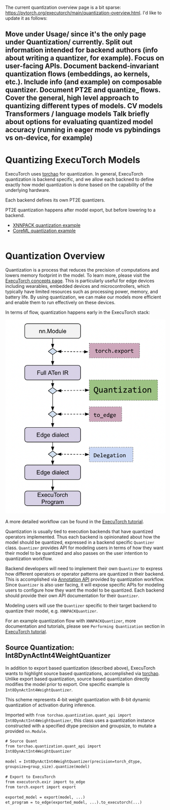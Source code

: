 The current quantization overview page is a bit sparse: https://pytorch.org/executorch/main/quantization-overview.html. I'd like to update it as follows:

Move under Usage/ since it's the only page under Quantization/ currently.
Split out information intended for backend authors (info about writing a quantizer, for example). Focus on user-facing APIs.
Document backend-invariant quantization flows (embeddings, ao kernels, etc.). Include info (and example) on composable quantizer.
Document PT2E and quantize_ flows.
Cover the general, high level approach to quantizing different types of models.
CV models
Transformers / language models
Talk briefly about options for evaluating quantized model accuracy (running in eager mode vs pybindings vs on-device, for example)
-----

# Quantizing ExecuTorch Models

ExecuTorch uses [torchao](https://github.com/pytorch/ao) for quantization.  In general, ExecuTorch quantization is backend specific, and we allow each backned to define exactly how model quantization is done based on the capability of the underlying hardware.


Each backend defines its own PT2E quantizers.

PT2E quantization happens after model export, but before lowering to a backend.


* [XNNPACK quantization example](backends-xnnpack.md#quantization)
* [CoreML quantization example](backends-coreml.md#quantization)


```

```





# Quantization Overview
Quantization is a process that reduces the precision of computations and lowers memory footprint in the model. To learn more, please visit the [ExecuTorch concepts page](concepts.md#quantization). This is particularly useful for edge devices including wearables, embedded devices and microcontrollers, which typically have limited resources such as processing power, memory, and battery life. By using quantization, we can make our models more efficient and enable them to run effectively on these devices.

In terms of flow, quantization happens early in the ExecuTorch stack:

![ExecuTorch Entry Points](_static/img/executorch-entry-points.png)

A more detailed workflow can be found in the [ExecuTorch tutorial](https://pytorch.org/executorch/main/tutorials/export-to-executorch-tutorial).

Quantization is usually tied to execution backends that have quantized operators implemented. Thus each backend is opinionated about how the model should be quantized, expressed in a backend specific ``Quantizer`` class. ``Quantizer`` provides API for modeling users in terms of how they want their model to be quantized and also passes on the user intention to quantization workflow.

Backend developers will need to implement their own ``Quantizer`` to express how different operators or operator patterns are quantized in their backend. This is accomplished via [Annotation API](https://pytorch.org/tutorials/prototype/pt2e_quantizer.html) provided by quantization workflow. Since ``Quantizer`` is also user facing, it will expose specific APIs for modeling users to configure how they want the model to be quantized. Each backend should provide their own API documentation for their ``Quantizer``.

Modeling users will use the ``Quantizer`` specific to their target backend to quantize their model, e.g. ``XNNPACKQuantizer``.

For an example quantization flow with ``XNNPACKQuantizer``, more documentation and tutorials, please see ``Performing Quantization`` section in [ExecuTorch tutorial](https://pytorch.org/executorch/main/tutorials/export-to-executorch-tutorial).

## Source Quantization: Int8DynActInt4WeightQuantizer

In addition to export based quantization (described above), ExecuTorch wants to highlight source based quantizations, accomplished via [torchao](https://github.com/pytorch/ao). Unlike export based quantization, source based quantization directly modifies the model prior to export. One specific example is `Int8DynActInt4WeightQuantizer`.

This scheme represents 4-bit weight quantization with 8-bit dynamic quantization of activation during inference.

Imported with ``from torchao.quantization.quant_api import Int8DynActInt4WeightQuantizer``, this class uses a quantization instance constructed with a specified dtype precision and groupsize, to mutate a provided ``nn.Module``.

```
# Source Quant
from torchao.quantization.quant_api import Int8DynActInt4WeightQuantizer

model = Int8DynActInt4WeightQuantizer(precision=torch_dtype, groupsize=group_size).quantize(model)

# Export to ExecuTorch
from executorch.exir import to_edge
from torch.export import export

exported_model = export(model, ...)
et_program = to_edge(exported_model, ...).to_executorch(...)
```
